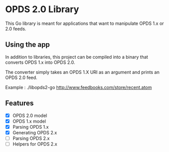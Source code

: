 # OPDS 2.0 Library

This Go library is meant for applications that want to manipulate OPDS 1.x or 2.0 feeds.

## Using the app

In addition to libraries, this project can be compiled into a binary that converts OPDS 1.x into OPDS 2.0.

The converter simply takes an OPDS 1.X URI as an argument and prints an OPDS 2.0 feed.

Example : ./libopds2-go http://www.feedbooks.com/store/recent.atom

## Features

- [x] OPDS 2.0 model
- [x] OPDS 1.x model
- [x] Parsing OPDS 1.x
- [x] Generating OPDS 2.x
- [ ] Parsing OPDS 2.x
- [ ] Helpers for OPDS 2.x
